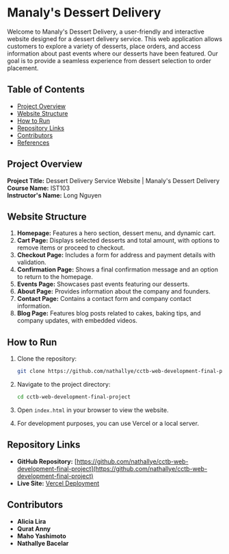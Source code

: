 # Manaly's Dessert Delivery

Welcome to Manaly's Dessert Delivery, a user-friendly and interactive website designed for a dessert delivery service. This web application allows customers to explore a variety of desserts, place orders, and access information about past events where our desserts have been featured. Our goal is to provide a seamless experience from dessert selection to order placement.

## Table of Contents
- [Project Overview](#project-overview)
- [Website Structure](#website-structure)
- [How to Run](#how-to-run)
- [Repository Links](#repository-links)
- [Contributors](#contributors)
- [References](#references)

## Project Overview

**Project Title:** Dessert Delivery Service Website | Manaly's Dessert Delivery  
**Course Name:** IST103  
**Instructor's Name:** Long Nguyen  

## Website Structure

1. **Homepage:** Features a hero section, dessert menu, and dynamic cart.
2. **Cart Page:** Displays selected desserts and total amount, with options to remove items or proceed to checkout.
3. **Checkout Page:** Includes a form for address and payment details with validation.
4. **Confirmation Page:** Shows a final confirmation message and an option to return to the homepage.
5. **Events Page:** Showcases past events featuring our desserts.
6. **About Page:** Provides information about the company and founders.
7. **Contact Page:** Contains a contact form and company contact information.
8. **Blog Page:** Features blog posts related to cakes, baking tips, and company updates, with embedded videos.

## How to Run

1. Clone the repository:
   ```bash
   git clone https://github.com/nathallye/cctb-web-development-final-project.git
   ```

2. Navigate to the project directory:
   ```bash
   cd cctb-web-development-final-project
   ```

3. Open `index.html` in your browser to view the website.

4. For development purposes, you can use Vercel or a local server.

## Repository Links

- **GitHub Repository:** [https://github.com/nathallye/cctb-web-development-final-project](https://github.com/nathallye/cctb-web-development-final-project)
- **Live Site:** [Vercel Deployment](https://vercel.com/your-deployment-link)

## Contributors

- **Alicia Lira**
- **Qurat Anny**
- **Maho Yashimoto**
- **Nathallye Bacelar**
